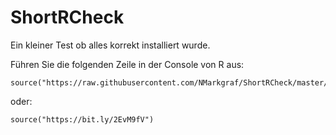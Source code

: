 # ShortRCheck

Ein kleiner Test ob alles korrekt installiert wurde.

Führen Sie die folgenden Zeile in der Console von R aus:

```
source("https://raw.githubusercontent.com/NMarkgraf/ShortRCheck/master/ShortRCheck.R")
```

oder:

```
source("https://bit.ly/2EvM9fV")
```
